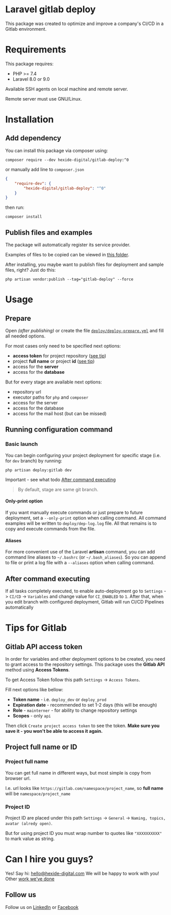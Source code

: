 # Laravel gitlab deploy

This package was created to optimize and improve a company's CI/CD in a Gitlab environment.

# Requirements

This package requires: 
- PHP >= 7.4
- Laravel 8.0 or 9.0

Available SSH agents on local machine and remote server.

Remote server must use GNU/Linux.

# Installation

## Add dependency 

You can install this package via composer using:

```shell
composer require --dev hexide-digital/gitlab-deploy:^0
```

or manually add line to `composer.json`

```json
{
    "require-dev": {
        "hexide-digital/gitlab-deploy": "^0"
    }
}
```

then run:

```shell
composer install
```

## Publish files and examples

The package will automatically register its service provider.

Examples of files to be copied can be viewed in
[this folder](https://github.com/hexidedigital/laravel-gitlab-deploy/tree/master/examples).

After installing, you maybe want to publish files for deployment and sample files, right? Just do this:

```shell
php artisan vendor:publish --tag="gitlab-deploy" --force
```

# Usage

## Prepare

Open _(after publishing)_ or create the file
[`deploy/deploy-prepare.yml`](https://github.com/hexidedigital/laravel-gitlab-deploy/blob/master/examples/deploy-prepare.example.yml)
and fill all needed options.

For most cases only need to be specified next options:

- **access token** for project repository ([see tip](#gitlab-api-access-token))
- project **full name** or project **id** ([see tip](#project-full-name-or-id))
- access for the **server**
- access for the **database**

But for every stage are available next options:

- repository url
- executor paths for `php` and `composer`
- access for the server
- access for the database
- access for the mail host (but can be missed)

## Running configuration command

### Basic launch

You can begin configuring your project deployment for specific stage (i.e. for `dev` branch) by running:

```shell
php artisan deploy:gitlab dev
```

Important - see what todo [After command executing](#after-command-executing)

> By default, stage are same git branch.

#### Only-print option

If you want manually execute commands or just prepare to future deployment, set a `--only-print` option when calling
command. All command examples will be written to `deploy/dep-log.log` file. All that remains is to copy and execute
commands from the file.

#### Aliases

For more convenient use of the Laravel **artisan** command, you can add command line aliases to `~/.bashrc`
(or `~/.bash_aliases`). So you can append to file or print a log file with a `--aliases` option when calling command.

## After command executing

If all tasks completely executed, to enable auto-deployment go to
`Settings` -> `CI/CD` -> `Variables` and change value for `CI_ENABLED` to `1`. After that, when you edit
branch with configured deployment, Gitlab will run CI/CD Pipelines automatically

# Tips for Gitlab

## Gitlab API access token

In order for variables and other deployment options to be created, you need to grant access to the repository settings.
This package uses the **Gitlab API** method using **Access Tokens**.

To get Access Token follow this path `Settings` -> `Access Tokens`.

Fill next options like bellow:

- **Token name** - i.e. `deploy_dev` or `deploy_prod`
- **Expiration date** - recommended to set 1-2 days (this will be enough)
- **Role** - `mainterner` - for ability to change repository settings
- **Scopes** - only `api`

Then click `Create project access token` to see the token. **Make sure you save it - you won't be able to access it
again.**

## Project full name or ID

### Project full name

You can get full name in different ways, but most simple is copy from browser url.

I.e. url looks like `https://gitlab.com/namespace/project_name`, so **full name** will be `namespace/project_name`

### Project ID

Project ID are placed under this path `Settings` -> `General` -> `Naming, topics, avatar (alredy open)`.

But for using project ID you must wrap number to quotes like `"XXXXXXXXXX"` to mark value as string.

# Can I hire you guys?

Yes! Say hi: [hello@hexide-digital.com](mailto:hello@hexide-digital.com)
We will be happy to work with you! Other [work we’ve done](https://hexide-digital.com)

## Follow us

Follow us on [LinkedIn](https://www.linkedin.com/company/hexide-digital)
or [Facebook](https://www.facebook.com/hexide.digital)
